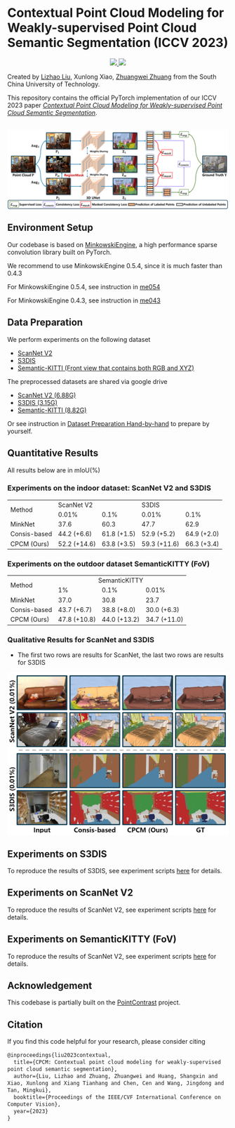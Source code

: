 # Contextual Point Cloud Modeling for Weakly-supervised Point Cloud Semantic Segmentation (ICCV 2023)

<p align="center">
  <a href="" target='_blank'>
    <img src="https://img.shields.io/badge/ICCV-2023-blue.svg">
  </a>
  <a href="" target='_blank'>
    <img src="https://img.shields.io/badge/License-MIT-green.svg">
  </a>
</p>

Created by [Lizhao Liu](https://scholar.google.com/citations?user=_AMTrAQAAAAJ&hl=zh-CN), Xunlong Xiao, [Zhuangwei Zhuang](https://scholar.google.com/citations?user=T2aPuoYAAAAJ&hl=zh-CN) from the South China University of Technology.

This repository contains the official PyTorch implementation of our ICCV 2023 paper [*Contextual Point Cloud Modeling for Weakly-supervised Point Cloud Semantic Segmentation*](https://arxiv.org/pdf/2307.10316.pdf).

<br>

<img src="figs/CPCM_overview.png" align="center">


## Environment Setup
Our codebase is based on [MinkowskiEngine](https://github.com/NVIDIA/MinkowskiEngine), a high performance sparse convolution library built on PyTorch.

We recommend to use MinkowskiEngine 0.5.4, since it is much faster than 0.4.3

For MinkowskiEngine 0.5.4, see instruction in [me054](prepare_env/me054/README.md)

For MinkowskiEngine 0.4.3, see instruction in [me043](prepare_env/me043/README.md)

## Data Preparation
We perform experiments on the following dataset

- [ScanNet V2](https://kaldir.vc.in.tum.de/scannet_benchmark/)
- [S3DIS](http://buildingparser.stanford.edu/dataset.html)
- [Semantic-KITTI (Front view that contains both RGB and XYZ)](http://www.semantic-kitti.org/)

The preprocessed datasets are shared via google drive

- [ScanNet V2 (6.88G)](https://drive.google.com/file/d/16y5f16RI-X-9q7k1_nG9tDb1aqmmrNQt/view?usp=drive_link)
- [S3DIS (3.15G)](https://drive.google.com/file/d/1wD04uB5znFIcY0fY-7U8Ig3jlSX8uczX/view?usp=drive_link)
- [Semantic-KITTI (8.82G)](https://drive.google.com/file/d/1pxScBQrk5uLrDDoKGgOQ4fcq5yMMrCxX/view?usp=drive_link)

Or see instruction in [Dataset Preparation Hand-by-hand](prepare_dataset/README.md) to prepare by yourself.

## Quantitative Results
All results below are in mIoU(%)
### Experiments on the indoor dataset: ScanNet V2 and S3DIS
<table>
    <tr>
        <td rowspan="2">Method</td>
        <td colspan="2">ScanNet V2</td>
        <td colspan="2">S3DIS</td>
    </tr>
    <tr>
        <td>0.01%</td>
        <td>0.1%</td>
        <td>0.01%</td>
        <td>0.1%</td>
    </tr>
    <tr>
        <td>MinkNet</td>
        <td>37.6</td>
        <td>60.3</td>
        <td>47.7</td>
        <td>62.9</td>
    </tr>
    <tr>
        <td>Consis-based</td>
        <td>44.2 (+6.6)</td>
        <td>61.8 (+1.5)</td>
        <td>52.9 (+5.2)</td>
        <td>64.9 (+2.0)</td>
    </tr>
    <tr>
        <td>CPCM (Ours)</td>
        <td>52.2 (+14.6)</td>
        <td>63.8 (+3.5)</td>
        <td>59.3 (+11.6)</td>
        <td>66.3 (+3.4)</td>
    </tr>
</table>

### Experiments on the outdoor dataset SemanticKITTY (FoV)
<table>
    <tr>
        <td rowspan="2">Method</td>
        <td colspan="3", align="center">SemanticKITTY</td>
    </tr>
    <tr>
        <td>1%</td>
        <td>0.1%</td>
        <td>0.01%</td>
    </tr>
    <tr>
        <td>MinkNet</td>
        <td>37.0</td>
        <td>30.8</td>
        <td>23.7</td>
    </tr>
    <tr>
        <td>Consis-based</td>
        <td>43.7 (+6.7)</td>
        <td>38.8 (+8.0)</td>
        <td>30.0 (+6.3)</td>
    </tr>
    <tr>
        <td>CPCM (Ours)</td>
        <td>47.8 (+10.8)</td>
        <td>44.0 (+13.2)</td>
        <td>34.7 (+11.0)</td>
    </tr>
</table>

### Qualitative Results for ScanNet and S3DIS

- The first two rows are results for ScanNet, the last two rows are results for S3DIS

<img src="figs/qualitative_results_for_scannet_and_stanford.png" align="center">

## Experiments on S3DIS
To reproduce the results of S3DIS, see experiment scripts [here](scripts/S3DIS.sh) for details.

## Experiments on ScanNet V2
To reproduce the results of ScanNet V2, see experiment scripts [here](scripts/ScanNetV2.sh) for details.

## Experiments on SemanticKITTY (FoV)

To reproduce the results of ScanNet V2, see experiment scripts [here](scripts/SemanticKittiFoV.sh) for details.

## Acknowledgement
This codebase is partially built on the [PointContrast](https://github.com/facebookresearch/PointContrast) project.

## Citation
If you find this code helpful for your research, please consider citing
```
@inproceedings{liu2023contextual,
  title={CPCM: Contextual point cloud modeling for weakly-supervised point cloud semantic segmentation},
  author={Liu, Lizhao and Zhuang, Zhuangwei and Huang, Shangxin and Xiao, Xunlong and Xiang Tianhang and Chen, Cen and Wang, Jingdong and Tan, Mingkui},
  booktitle={Proceedings of the IEEE/CVF International Conference on Computer Vision},
  year={2023}
}
```
